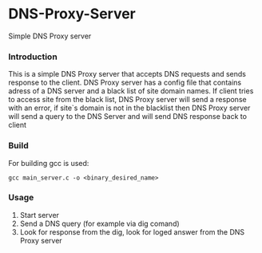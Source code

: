 # DNS-Proxy-Server
Simple DNS Proxy server

### Introduction
This is a simple DNS Proxy server that accepts DNS requests and sends response to the client. DNS Proxy server has a config file that contains adress of a DNS server and a black list of site domain names. If client tries to access site from the black list, DNS Proxy server will send a response with an error, if site`s domain is not in the blacklist then DNS Proxy server will send a query to the DNS Server and will send DNS response back to client

### Build
For building gcc is used:
```
gcc main_server.c -o <binary_desired_name>
```
### Usage
1) Start server
2) Send a DNS query (for example via dig comand)
3) Look for response from the dig, look for loged answer from the DNS Proxy server
